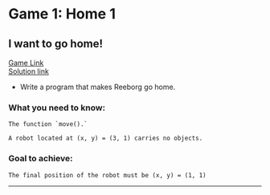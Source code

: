 # Game 1: Home 1
  
## I want to go home!  
[Game Link](https://reeborg.ca/reeborg.html?lang=en&mode=python&menu=worlds%2Fmenus%2Freeborg_intro_en.json&name=Home%201&url=worlds%2Ftutorial_en%2Fhome1.json)  
[Solution link](home1.py)

- Write a program that makes Reeborg go home.  
### What you need to know:  
    The function `move().`  

    A robot located at (x, y) = (3, 1) carries no objects.  

### Goal to achieve:  
    The final position of the robot must be (x, y) = (1, 1)


---